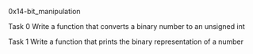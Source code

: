 0x14-bit_manipulation

Task 0 Write a function that converts a binary number to an unsigned int

Task 1 Write a function that prints the binary representation of a number


